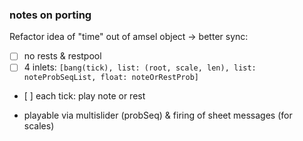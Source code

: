 

### notes on porting

Refactor idea of "time" out of amsel object -> better sync:
- [ ] no rests & restpool
- [ ] 4 inlets: `[bang(tick), list: (root, scale, len), list: noteProbSeqList, float: noteOrRestProb]`
- [ ] each tick: play note or rest

* playable via multislider (probSeq) & firing of sheet messages (for scales)
